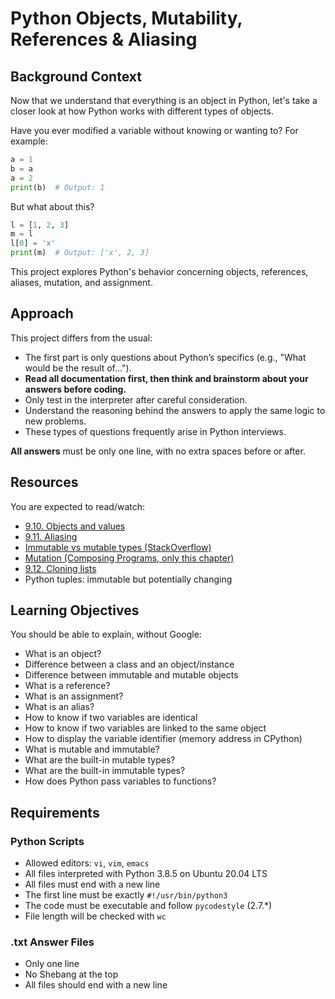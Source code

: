 # Python Objects, Mutability, References & Aliasing

## Background Context

Now that we understand that everything is an object in Python, let's take a closer look at how Python works with different types of objects.

Have you ever modified a variable without knowing or wanting to? For example:

```python
a = 1
b = a
a = 2
print(b)  # Output: 1
```

But what about this?

```python
l = [1, 2, 3]
m = l
l[0] = 'x'
print(m)  # Output: ['x', 2, 3]
```

This project explores Python's behavior concerning objects, references, aliases, mutation, and assignment.

## Approach

This project differs from the usual:
- The first part is only questions about Python’s specifics (e.g., "What would be the result of…").
- **Read all documentation first, then think and brainstorm about your answers before coding.**
- Only test in the interpreter after careful consideration.
- Understand the reasoning behind the answers to apply the same logic to new problems.
- These types of questions frequently arise in Python interviews.

**All answers** must be only one line, with no extra spaces before or after.

## Resources

You are expected to read/watch:
- [9.10. Objects and values](https://www.openbookproject.net/thinkcs/python/english2e/ch09.html#objects-and-values)
- [9.11. Aliasing](https://www.openbookproject.net/thinkcs/python/english2e/ch09.html#aliasing)
- [Immutable vs mutable types (StackOverflow)](https://stackoverflow.com/questions/8056130/immutable-vs-mutable-types)
- [Mutation (Composing Programs, only this chapter)](https://www.composingprograms.com/pages/24-mutable-data.html#sequence-objects)
- [9.12. Cloning lists](https://www.openbookproject.net/thinkcs/python/english2e/ch09.html#cloning-lists)
- Python tuples: immutable but potentially changing

## Learning Objectives

You should be able to explain, without Google:

- What is an object?
- Difference between a class and an object/instance
- Difference between immutable and mutable objects
- What is a reference?
- What is an assignment?
- What is an alias?
- How to know if two variables are identical
- How to know if two variables are linked to the same object
- How to display the variable identifier (memory address in CPython)
- What is mutable and immutable?
- What are the built-in mutable types?
- What are the built-in immutable types?
- How does Python pass variables to functions?

## Requirements

### Python Scripts

- Allowed editors: `vi`, `vim`, `emacs`
- All files interpreted with Python 3.8.5 on Ubuntu 20.04 LTS
- All files must end with a new line
- The first line must be exactly `#!/usr/bin/python3`
- The code must be executable and follow `pycodestyle` (2.7.*)
- File length will be checked with `wc`

### .txt Answer Files

- Only one line
- No Shebang at the top
- All files should end with a new line
